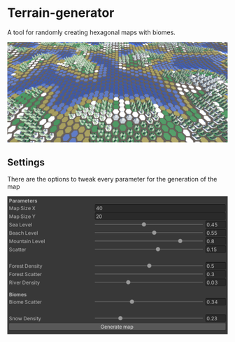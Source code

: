 # Terrain-generator
A tool for randomly creating hexagonal maps with biomes.

![Thumbnail](https://github.com/KiranAneca/Terrain-generator/blob/main/Images/TerrainThumbnail.png)

## Settings
There are the options to tweak every parameter for the generation of the map

![Settings](https://github.com/KiranAneca/Terrain-generator/blob/main/Images/TerrainSettings.png)
